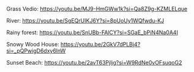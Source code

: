 Grass Vedio: https://youtu.be/MJ9-HmGWw1k?si=Qa8Z9g-KZMLELque

River: https://youtu.be/SgEQrUIKJ6Y?si=8pUoUy1WQfwdu-KJ

Rainy forest: https://youtu.be/SnUBb-FAlCY?si=SGaE_bPiN4Na0A4I

Snowy Wood House: https://youtu.be/2GkV7dPLBj4?si=_pQPwigD6dxy6lnW

Sunset Beach: https://youtu.be/2avT63Pjljg?si=W9RdNe0vOFsuqoG2